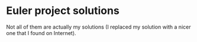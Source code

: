 # Euler project solutions

Not all of them are actually my solutions (I replaced my solution with a nicer one that I found on Internet). 
